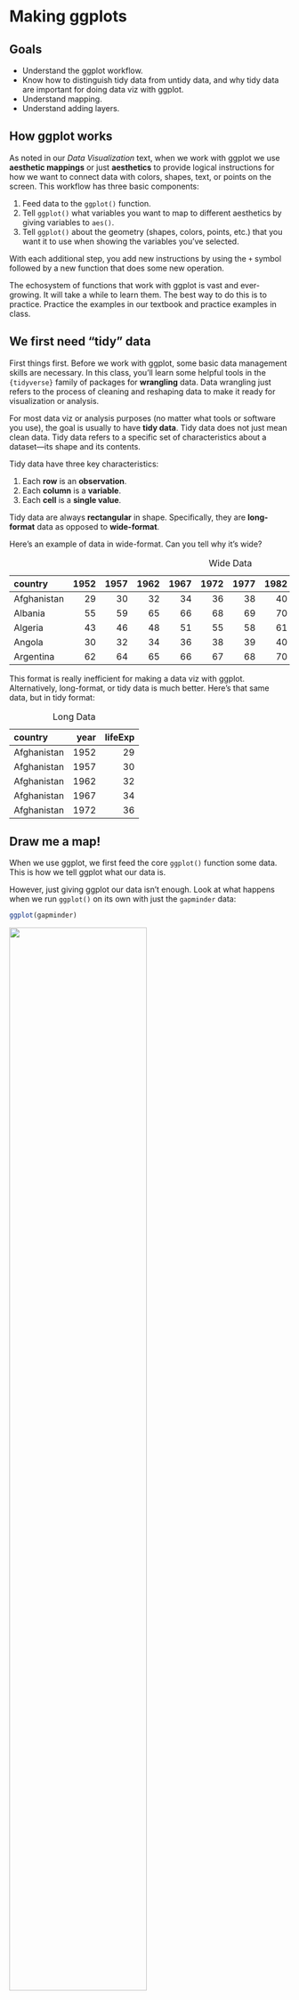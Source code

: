 Making ggplots
================

## Goals

-   Understand the ggplot workflow.
-   Know how to distinguish tidy data from untidy data, and why tidy
    data are important for doing data viz with ggplot.
-   Understand mapping.
-   Understand adding layers.

## How ggplot works

As noted in our *Data Visualization* text, when we work with ggplot we
use **aesthetic mappings** or just **aesthetics** to provide logical
instructions for how we want to connect data with colors, shapes, text,
or points on the screen. This workflow has three basic components:

1.  Feed data to the `ggplot()` function.
2.  Tell `ggplot()` what variables you want to map to different
    aesthetics by giving variables to `aes()`.
3.  Tell `ggplot()` about the geometry (shapes, colors, points, etc.)
    that you want it to use when showing the variables you’ve selected.

With each additional step, you add new instructions by using the `+`
symbol followed by a new function that does some new operation.

The echosystem of functions that work with ggplot is vast and
ever-growing. It will take a while to learn them. The best way to do
this is to practice. Practice the examples in our textbook and practice
examples in class.

## We first need “tidy” data

First things first. Before we work with ggplot, some basic data
management skills are necessary. In this class, you’ll learn some
helpful tools in the `{tidyverse}` family of packages for **wrangling**
data. Data wrangling just refers to the process of cleaning and
reshaping data to make it ready for visualization or analysis.

For most data viz or analysis purposes (no matter what tools or software
you use), the goal is usually to have **tidy data**. Tidy data does not
just mean clean data. Tidy data refers to a specific set of
characteristics about a dataset—its shape and its contents.

Tidy data have three key characteristics:

1.  Each **row** is an **observation**.
2.  Each **column** is a **variable**.
3.  Each **cell** is a **single value**.

Tidy data are always **rectangular** in shape. Specifically, they are
**long-format** data as opposed to **wide-format**.

Here’s an example of data in wide-format. Can you tell why it’s wide?

<table>
<caption>
Wide Data
</caption>
<thead>
<tr>
<th style="text-align:left;">
country
</th>
<th style="text-align:right;">
1952
</th>
<th style="text-align:right;">
1957
</th>
<th style="text-align:right;">
1962
</th>
<th style="text-align:right;">
1967
</th>
<th style="text-align:right;">
1972
</th>
<th style="text-align:right;">
1977
</th>
<th style="text-align:right;">
1982
</th>
<th style="text-align:right;">
1987
</th>
<th style="text-align:right;">
1992
</th>
<th style="text-align:right;">
1997
</th>
<th style="text-align:right;">
2002
</th>
<th style="text-align:right;">
2007
</th>
</tr>
</thead>
<tbody>
<tr>
<td style="text-align:left;">
Afghanistan
</td>
<td style="text-align:right;">
29
</td>
<td style="text-align:right;">
30
</td>
<td style="text-align:right;">
32
</td>
<td style="text-align:right;">
34
</td>
<td style="text-align:right;">
36
</td>
<td style="text-align:right;">
38
</td>
<td style="text-align:right;">
40
</td>
<td style="text-align:right;">
41
</td>
<td style="text-align:right;">
42
</td>
<td style="text-align:right;">
42
</td>
<td style="text-align:right;">
42
</td>
<td style="text-align:right;">
44
</td>
</tr>
<tr>
<td style="text-align:left;">
Albania
</td>
<td style="text-align:right;">
55
</td>
<td style="text-align:right;">
59
</td>
<td style="text-align:right;">
65
</td>
<td style="text-align:right;">
66
</td>
<td style="text-align:right;">
68
</td>
<td style="text-align:right;">
69
</td>
<td style="text-align:right;">
70
</td>
<td style="text-align:right;">
72
</td>
<td style="text-align:right;">
72
</td>
<td style="text-align:right;">
73
</td>
<td style="text-align:right;">
76
</td>
<td style="text-align:right;">
76
</td>
</tr>
<tr>
<td style="text-align:left;">
Algeria
</td>
<td style="text-align:right;">
43
</td>
<td style="text-align:right;">
46
</td>
<td style="text-align:right;">
48
</td>
<td style="text-align:right;">
51
</td>
<td style="text-align:right;">
55
</td>
<td style="text-align:right;">
58
</td>
<td style="text-align:right;">
61
</td>
<td style="text-align:right;">
66
</td>
<td style="text-align:right;">
68
</td>
<td style="text-align:right;">
69
</td>
<td style="text-align:right;">
71
</td>
<td style="text-align:right;">
72
</td>
</tr>
<tr>
<td style="text-align:left;">
Angola
</td>
<td style="text-align:right;">
30
</td>
<td style="text-align:right;">
32
</td>
<td style="text-align:right;">
34
</td>
<td style="text-align:right;">
36
</td>
<td style="text-align:right;">
38
</td>
<td style="text-align:right;">
39
</td>
<td style="text-align:right;">
40
</td>
<td style="text-align:right;">
40
</td>
<td style="text-align:right;">
41
</td>
<td style="text-align:right;">
41
</td>
<td style="text-align:right;">
41
</td>
<td style="text-align:right;">
43
</td>
</tr>
<tr>
<td style="text-align:left;">
Argentina
</td>
<td style="text-align:right;">
62
</td>
<td style="text-align:right;">
64
</td>
<td style="text-align:right;">
65
</td>
<td style="text-align:right;">
66
</td>
<td style="text-align:right;">
67
</td>
<td style="text-align:right;">
68
</td>
<td style="text-align:right;">
70
</td>
<td style="text-align:right;">
71
</td>
<td style="text-align:right;">
72
</td>
<td style="text-align:right;">
73
</td>
<td style="text-align:right;">
74
</td>
<td style="text-align:right;">
75
</td>
</tr>
</tbody>
</table>

This format is really inefficient for making a data viz with ggplot.
Alternatively, long-format, or tidy data is much better. Here’s that
same data, but in tidy format:

<table>
<caption>
Long Data
</caption>
<thead>
<tr>
<th style="text-align:left;">
country
</th>
<th style="text-align:right;">
year
</th>
<th style="text-align:right;">
lifeExp
</th>
</tr>
</thead>
<tbody>
<tr>
<td style="text-align:left;">
Afghanistan
</td>
<td style="text-align:right;">
1952
</td>
<td style="text-align:right;">
29
</td>
</tr>
<tr>
<td style="text-align:left;">
Afghanistan
</td>
<td style="text-align:right;">
1957
</td>
<td style="text-align:right;">
30
</td>
</tr>
<tr>
<td style="text-align:left;">
Afghanistan
</td>
<td style="text-align:right;">
1962
</td>
<td style="text-align:right;">
32
</td>
</tr>
<tr>
<td style="text-align:left;">
Afghanistan
</td>
<td style="text-align:right;">
1967
</td>
<td style="text-align:right;">
34
</td>
</tr>
<tr>
<td style="text-align:left;">
Afghanistan
</td>
<td style="text-align:right;">
1972
</td>
<td style="text-align:right;">
36
</td>
</tr>
</tbody>
</table>

## Draw me a map!

When we use ggplot, we first feed the core `ggplot()` function some
data. This is how we tell ggplot what our data is.

However, just giving ggplot our data isn’t enough. Look at what happens
when we run `ggplot()` on its own with just the `gapminder` data:

``` r
ggplot(gapminder)
```

<img src="03_ggplot_pt1_files/figure-gfm/unnamed-chunk-3-1.png" width="70%" />

Ggplot gave us a lot of nothing! Instead, we just have a blank canvas.
To actually see something, we need to give ggplot some additional
details. For instance we need to tell it what variables we want to see a
relationship for. We do this with the `aes()` function. This is short
for aesthetics.

``` r
ggplot(gapminder) +
  aes(x = year, y = lifeExp)
```

<img src="03_ggplot_pt1_files/figure-gfm/unnamed-chunk-4-1.png" width="70%" />

The `aes()` function accepts a lot of different commands. In the above,
I told it `x = year` to say I want the year column in the data to appear
along the x-axis, and I told it `y = lifeExp` to tell it I want life
expectancy to appear along the y-axis. I could also tell it to give some
things different colors based on categories of the data (e.g.,
`color = continent`).

You can use `aes()` after you use the core `ggplot()` function using
`+`, or you can add it directly inside of `ggplot()` like so:

    ggplot(gapminder, mapping = aes(x = year, y = lifeExp))

Using it this way makes it more explicit that `aes()` is part of the
mapping process with ggplot. However, mapping aesthetics isn’t enough.
Just look at the last figure produced above. It has axes and the names
of variables, but the plot itself is empty. We still need to give ggplot
instructions about how to draw the aesthetics!

To do this, we use “geoms” (short for geometry). There are a number of
geom functions, like `geom_point()`, `geom_col()`, `geom_boxplot()`, and
so on. Some geoms will make more sense than others, and it’s up to you
to make good judgments about which to use. Each provides a specific set
of default instructions for how to connect aesthetics to different
shapes, colors, and sizes in the data viz.

In the case of looking at life expectancy over time, `geom_point()`
would be a sensible option.

``` r
ggplot(gapminder) + 
  aes(x = year, y = lifeExp) +
  geom_point()
```

<img src="03_ggplot_pt1_files/figure-gfm/unnamed-chunk-5-1.png" width="70%" />

What do you think this would look like if you tried `geom_smooth()`,
`geom_line()`, or `geom_boxplot()`?

## Adding layers

A nice thing about working with ggplot is that we can add to it, layer
upon layer. You aren’t restricted to only one geom. Let’s try a combo
using `geom_point()` and `geom_smooth()`:

``` r
ggplot(gapminder) +
  aes(x = year, y = lifeExp) +
  geom_point() +
  geom_smooth()
```

<img src="03_ggplot_pt1_files/figure-gfm/unnamed-chunk-6-1.png" width="70%" />

An interesting detail about working with geom layers is that we can
specify aesthetics directly inside them. In fact, ggplot is super
flexible about where you give it information about your data, too. Each
of the below ways of writing the code will give you an identical figure
to the one produced above. Try them out to see for yourself.

    ggplot(gapminder, aes(x = year, y = lifeExp)) +
      geom_point() +
      geom_smooth()

    ggplot(gapminder) +
      geom_point(aes(x = year, y = lifeExp)) +
      geom_smooth(aes(x = year, y = lifeExp))

    ggplot() +
      geom_point(
        data = gapminder,
        aes(x = year, y = lifeExp)
      ) +
      geom_smooth(
        data = gapminder,
        aes(x = year, y = lifeExp)
      )

## Wrapping up

Ggplot follows a simple logic. Using this logic, you can produce a near
infinite variety of visualizations. And we haven’t even covered the
myriad ways you can customize the theme and overall look of your data
viz. Before we get there, however, we first need to talk a little bit
more about mapping aesthetics, which we’ll save for next time.

## Try it out yourself

Explore the `gss_lon` data from the `{socviz}` package. Use ggplot to
check out the relationships of different variables and try to find the
best geom for showing the relationship. [Here’s a
link](http://r-statistics.co/Top50-Ggplot2-Visualizations-MasterList-R-Code.html)
that provides 50 different examples of data visualizations along with
ggplot code for making them.

To access the data just write:

    library(socviz)

The data frame is called `gss_lon`. To see details about the data, just
write the following in the R console.

    ?gss_lon
